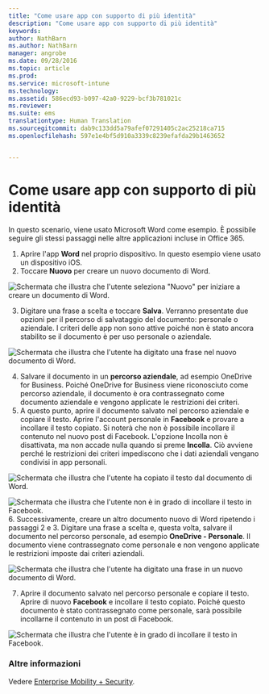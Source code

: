 ```yaml
---
title: "Come usare app con supporto di più identità"
description: "Come usare app con supporto di più identità"
keywords: 
author: NathBarn
ms.author: NathBarn
manager: angrobe
ms.date: 09/28/2016
ms.topic: article
ms.prod: 
ms.service: microsoft-intune
ms.technology: 
ms.assetid: 586ecd93-b097-42a0-9229-bcf3b781021c
ms.reviewer: 
ms.suite: ems
translationtype: Human Translation
ms.sourcegitcommit: dab9c133dd5a79afef07291405c2ac25218ca715
ms.openlocfilehash: 597e1e4bf5d910a3339c8239efafda29b1463652


---
```


# <a name="how-to-use-apps-with-multi-identity-support"></a>Come usare app con supporto di più identità

In questo scenario, viene usato Microsoft Word come esempio. È possibile seguire gli stessi passaggi nelle altre applicazioni incluse in Office 365.
1.  Aprire l'app **Word** nel proprio dispositivo. In questo esempio viene usato un dispositivo iOS.
2.  Toccare **Nuovo** per creare un nuovo documento di Word.

  ![Schermata che illustra che l'utente seleziona "Nuovo" per iniziare a creare un documento di Word.](./media/ft-multiID-1-createDoc.png)

3.  Digitare una frase a scelta e toccare **Salva**. Verranno presentate due opzioni per il percorso di salvataggio del documento: personale o aziendale. I criteri delle app non sono attive poiché non è stato ancora stabilito se il documento è per uso personale o aziendale.

  ![Schermata che illustra che l'utente ha digitato una frase nel nuovo documento di Word.](./media/ft-multiID-2-saveDoc.png)

4.  Salvare il documento in un **percorso aziendale**, ad esempio OneDrive for Business. Poiché OneDrive for Business viene riconosciuto come percorso aziendale, il documento è ora contrassegnato come documento aziendale e vengono applicate le restrizioni dei criteri.
5.  A questo punto, aprire il documento salvato nel percorso aziendale e copiare il testo. Aprire l'account personale in **Facebook** e provare a incollare il testo copiato. Si noterà che non è possibile incollare il contenuto nel nuovo post di Facebook. L'opzione Incolla non è disattivata, ma non accade nulla quando si preme **Incolla**. Ciò avviene perché le restrizioni dei criteri impediscono che i dati aziendali vengano condivisi in app personali.

  ![Schermata che illustra che l'utente ha copiato il testo dal documento di Word. ](./media/ft-multiID-3-copyText.png)

  ![Schermata che illustra che l'utente non è in grado di incollare il testo in Facebook.](./media/ft-multiID-4-pasteInFB.png)
6.  Successivamente, creare un altro documento nuovo di Word ripetendo i passaggi 2 e 3. Digitare una frase a scelta e, questa volta, salvare il documento nel percorso personale, ad esempio **OneDrive - Personale**. Il documento viene contrassegnato come personale e non vengono applicate le restrizioni imposte dai criteri aziendali.

  ![Schermata che illustra che l'utente ha digitato una frase in un nuovo documento di Word.](./media/ft-multiID-5-createDoc.png)

7.  Aprire il documento salvato nel percorso personale e copiare il testo. Aprire di nuovo **Facebook** e incollare il testo copiato. Poiché questo documento è stato contrassegnato come personale, sarà possibile incollarne il contenuto in un post di Facebook.

  ![Schermata che illustra che l'utente è in grado di incollare il testo in Facebook.](./media/ft-multiID-6-copyText.png)

### <a name="want-to-learn-more"></a>Altre informazioni
Vedere [Enterprise Mobility + Security](https://www.microsoft.com/en-us/server-cloud/enterprise-mobility/overview.aspx).



<!--HONumber=Nov16_HO3-->


